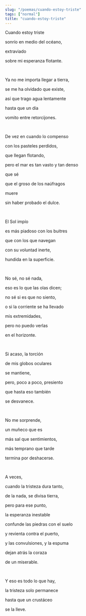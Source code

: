 ```yaml
---
slug: "/poemas/cuando-estoy-triste"
tags: ["normal"]
title: "cuando-estoy-triste"
---
```

Cuando estoy triste

sonrío en medio del océano,

extraviado

sobre mi esperanza flotante.

&nbsp;

Ya no me importa llegar a tierra,

se me ha olvidado que existe,

así que trago agua lentamente

hasta que un día

vomito entre retorcijones.

&nbsp;

De vez en cuando lo compenso

con los pasteles perdidos,

que llegan flotando,

pero el mar es tan vasto y tan denso

que sé

que el groso de los naúfragos

muere

sin haber probado el dulce.

&nbsp;

El Sol impío

es más piadoso con los buitres

que con los que navegan

con su voluntad inerte,

hundida en la superficie.

&nbsp;

No sé, no sé nada,

eso es lo que las olas dicen;

no sé si es que no siento,

o si la corriente se ha llevado

mis extremidades,

pero no puedo verlas

en el horizonte.

&nbsp;

Si acaso, la torción

de mis globos oculares

se mantiene,

pero, poco a poco, presiento

que hasta eso también

se desvanece.

&nbsp;

No me sorprende,

un muñeco que es

más sal que sentimientos,

más temprano que tarde

termina por deshacerse.

&nbsp;

A veces,

cuando la tristeza dura tanto,

de la nada, se divisa tierra,

pero para ese punto,

la esperanza inestable

confunde las piedras con el suelo

y revienta contra el puerto,

y las convulsiones, y la espuma

dejan atrás la coraza

de un miserable.

&nbsp;

Y eso es todo lo que hay,

la tristeza solo permanece

hasta que un crustáceo

se la lleve.